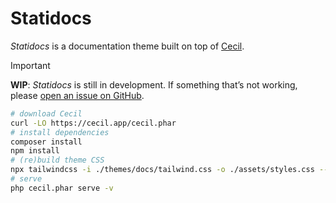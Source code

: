 # Statidocs

_Statidocs_ is a documentation theme built on top of [Cecil](https://cecil.app).

> [!IMPORTANT]  
> **WIP**: _Statidocs_ is still in development. If something that’s not working, please [open an issue on GitHub](https://github.com/Cecilapp/statidocs/issues/new/choose).

```bash
# download Cecil
curl -LO https://cecil.app/cecil.phar
# install dependencies
composer install
npm install
# (re)build theme CSS
npx tailwindcss -i ./themes/docs/tailwind.css -o ./assets/styles.css --watch
# serve
php cecil.phar serve -v
```
